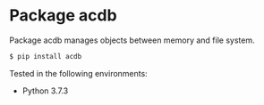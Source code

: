 # Package acdb

Package acdb manages objects between memory and file system.

```sh
$ pip install acdb
```

Tested in the following environments:

- Python 3.7.3
